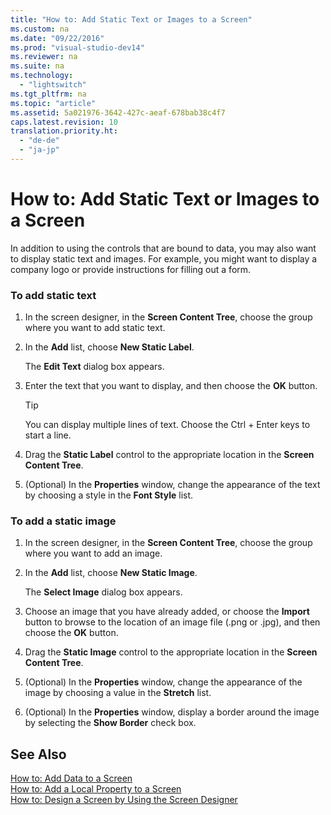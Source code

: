 ```yaml
---
title: "How to: Add Static Text or Images to a Screen"
ms.custom: na
ms.date: "09/22/2016"
ms.prod: "visual-studio-dev14"
ms.reviewer: na
ms.suite: na
ms.technology: 
  - "lightswitch"
ms.tgt_pltfrm: na
ms.topic: "article"
ms.assetid: 5a021976-3642-427c-aeaf-678bab38c4f7
caps.latest.revision: 10
translation.priority.ht: 
  - "de-de"
  - "ja-jp"
---
```

# How to: Add Static Text or Images to a Screen
In addition to using the controls that are bound to data, you may also want to display static text and images. For example, you might want to display a company logo or provide instructions for filling out a form.  
  
### To add static text  
  
1.  In the screen designer, in the **Screen Content Tree**, choose the group where you want to add static text.  
  
2.  In the **Add** list, choose **New Static Label**.  
  
     The **Edit Text** dialog box appears.  
  
3.  Enter the text that you want to display, and then choose the **OK** button.  
  
    > [!TIP]
    >  You can display multiple lines of text. Choose the Ctrl + Enter keys to start a line.  
  
4.  Drag the **Static Label** control to the appropriate location in the **Screen Content Tree**.  
  
5.  (Optional) In the **Properties** window, change the appearance of the text by choosing a style in the **Font Style** list.  
  
### To add a static image  
  
1.  In the screen designer, in the **Screen Content Tree**, choose the group where you want to add an image.  
  
2.  In the **Add** list, choose **New Static Image**.  
  
     The **Select Image** dialog box appears.  
  
3.  Choose an image that you have already added, or choose the **Import** button to browse to the location of an image file (.png or .jpg), and then choose the **OK** button.  
  
4.  Drag the **Static Image** control to the appropriate location in the **Screen Content Tree**.  
  
5.  (Optional) In the **Properties** window, change the appearance of the image by choosing a value in the **Stretch** list.  
  
6.  (Optional) In the **Properties** window, display a border around the image by selecting the **Show Border** check box.  
  
## See Also  
 [How to: Add Data to a Screen](../VS_csharp/how-to--add-data-to-a-screen.md)   
 [How to: Add a Local Property to a Screen](../VS_csharp/how-to--add-a-local-property-to-a-silverlight-screen.md)   
 [How to: Design a Screen by Using the Screen Designer](../VS_csharp/how-to--design-a-silverlight-screen-by-using-the-screen-designer.md)